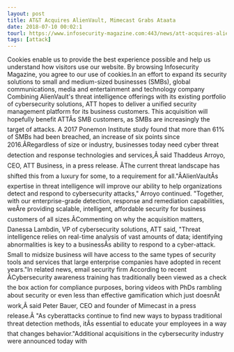 ```yaml
---
layout: post
title: AT&T Acquires AlienVault, Mimecast Grabs Ataata
date: 2018-07-10 00:02:1
tourl: https://www.infosecurity-magazine.com:443/news/att-acquires-alienvault-mimecast/
tags: [attack]
---
```

Cookies enable us to provide the best experience possible and help us understand how visitors use our website. By browsing Infosecurity Magazine, you agree to our use of cookies.In an effort to expand its security solutions to small and medium-sized businesses (SMBs), global communications, media and entertainment and technology company Combining AlienVault's threat intelligence offerings with its existing portfolio of cybersecurity solutions, ATT hopes to deliver a unified security management platform for its business customers. This acquisition will hopefully benefit ATTÂs SMB customers, as SMBs are increasingly the target of attacks. A 2017 Ponemon Institute study found that more than 61% of SMBs had been breached, an increase of six points since 2016.ÂRegardless of size or industry, businesses today need cyber threat detection and response technologies and services,Â said Thaddeus Arroyo, CEO, ATT Business, in a press release. ÂThe current threat landscape has shifted this from a luxury for some, to a requirement for all."ÂAlienVaultÂs expertise in threat intelligence will improve our ability to help organizations detect and respond to cybersecurity attacks," Arroyo continued. "Together, with our enterprise-grade detection, response and remediation capabilities, weÂre providing scalable, intelligent, affordable security for business customers of all sizes.ÂCommenting on why the acquisition matters, Danessa Lambdin, VP of cybersecurity solutions, ATT said, "Threat intelligence relies on real-time analysis of vast amounts of data; identifying abnormalities is key to a businessÂs ability to respond to a cyber-attack. Small to midsize business will have access to the same types of security tools and services that large enterprise companies have adopted in recent years."In related news, email security firm According to recent ÂCybersecurity awareness training has traditionally been viewed as a check the box action for compliance purposes, boring videos with PhDs rambling about security or even less than effective gamification which just doesnÂt work,Â said Peter Bauer, CEO and founder of Mimecast in a press release.Â "As cyberattacks continue to find new ways to bypass traditional threat detection methods, itÂs essential to educate your employees in a way that changes behavior."Additional acquisitions in the cybersecurity industry were announced today with 